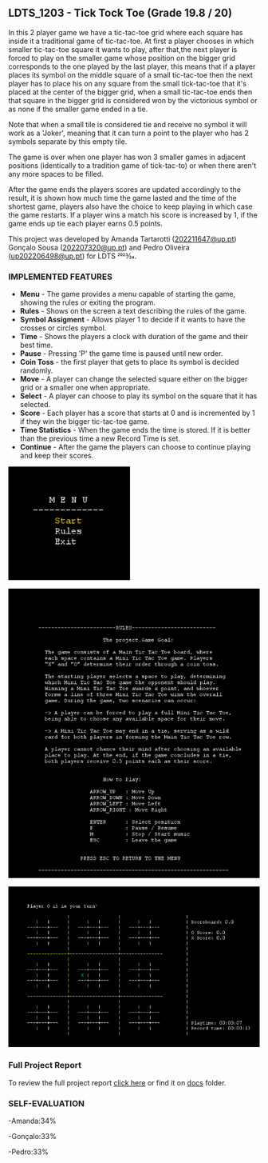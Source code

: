 ## LDTS_1203 - Tick Tock Toe (Grade 19.8 / 20)
In this 2 player game we have a tic-tac-toe grid where each square has inside it a traditional game of tic-tac-toe.
At first a player chooses in which smaller tic-tac-toe square it wants to play, after that,the next player
is forced to play on the smaller game whose position on the bigger grid corresponds to the one played by the last player,
this means that if a player places its symbol on the middle square of a small tic-tac-toe then the next player
has to place his on any square from the small tick-tac-toe that it's placed at the center of the bigger grid,
when a small tic-tac-toe ends then that square in the bigger grid is considered won by the victorious symbol or as none if the smaller game ended in a tie.

Note that when a small tile is considered tie and receive no symbol it will work as a 'Joker', meaning that it can turn a point to the player
who has 2 symbols separate by this empty tile.

The game is over when one player has won 3 smaller games in adjacent positions (identically to a tradition game of tick-tac-to)
or when there aren't any more spaces to be filled.

After the game ends the players scores are updated accordingly to the result, it is shown how much time the game lasted and the time of the shortest game,
players also have the choice to keep playing in which case the game restarts.
If a player wins a match his score is increased by 1, if the game ends up tie each player earns 0.5 points.


This project was developed by Amanda Tartarotti (202211647@up.pt) Gonçalo Sousa (202207320@up.pt) and Pedro Oliveira (up202206498@up.pt) for LDTS 2023⁄24.


### IMPLEMENTED FEATURES

- **Menu** - The game provides a menu capable of starting the game, showing the rules or exiting the program.
- **Rules** - Shows on the screen a text describing the rules of the game.
- **Symbol Assigment** - Allows player 1 to decide if it wants to have the crosses or circles symbol.
- **Time** - Shows the players a clock with duration of the game and their best time.
- **Pause** - Pressing 'P' the game time is paused until new order.
- **Coin Toss** - the first player that gets to place its symbol is decided randomly.
- **Move** - A player can change the selected square either on the bigger grid or a smaller one when appropriate.
- **Select** - A player can choose to play its symbol on the square that it has selected.
- **Score** - Each player has a score that starts at 0 and is incremented by 1 if they win the bigger tic-tac-toe game.
- **Time Statistics** - When the game ends the time is stored. If it is better than the previous time a new Record Time is set.
- **Continue** - After the game the players can choose to continue playing and keep their scores.



![img.png](resources/MainMenuPrint.png)

![img.png](resources/RulesPrint.png)

![img.png](resources/SquareSelectionPrint.png)

### Full Project Report
To review the full project report [click here](docs/REPORT.md) or find it on [docs](docs) folder.


### SELF-EVALUATION

-Amanda:34%

-Gonçalo:33%

-Pedro:33%
